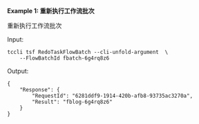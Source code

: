 **Example 1: 重新执行工作流批次**

重新执行工作流批次

Input: 

```
tccli tsf RedoTaskFlowBatch --cli-unfold-argument  \
    --FlowBatchId fbatch-6g4rq8z6
```

Output: 
```
{
    "Response": {
        "RequestId": "6281ddf9-1914-420b-afb8-93735ac3270a",
        "Result": "fblog-6g4rq8z6"
    }
}
```


